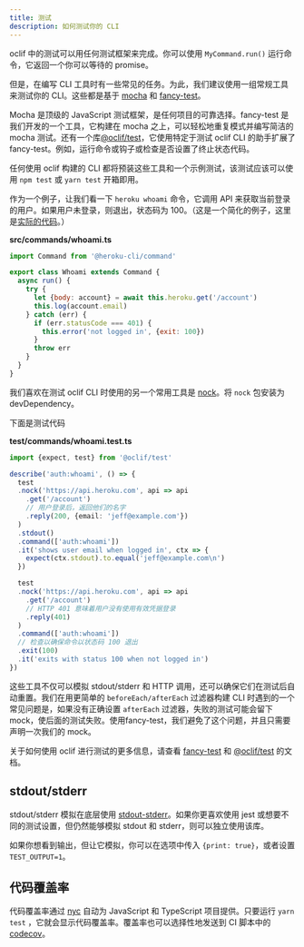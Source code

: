 ```yaml
---
title: 测试
description: 如何测试你的 CLI
---
```


oclif 中的测试可以用任何测试框架来完成。你可以使用 `MyCommand.run()` 运行命令，它返回一个你可以等待的 promise。

但是，在编写 CLI 工具时有一些常见的任务。为此，我们建议使用一组常规工具来测试你的 CLI。这些都是基于 [mocha](https://mochajs.org) 和 [fancy-test](https://github.com/jdxcode/fancy-test)。

Mocha 是顶级的 JavaScript 测试框架，是任何项目的可靠选择。fancy-test 是我们开发的一个工具，它构建在 mocha 之上，可以轻松地重复模式并编写简洁的 mocha 测试。还有一个库[@oclif/test](https://github.com/oclif/test)，它使用特定于测试 oclif CLI 的助手扩展了 fancy-test。例如，运行命令或钩子或检查是否设置了终止状态代码。

任何使用 oclif 构建的 CLI 都将预装这些工具和一个示例测试，该测试应该可以使用 `npm test` 或 `yarn test` 开箱即用。

作为一个例子，让我们看一下 `heroku whoami` 命令，它调用 API 来获取当前登录的用户。如果用户未登录，则退出，状态码为 100。（这是一个简化的例子，这里是[实际的代码](https://github.com/heroku/heroku-cli-plugin-auth)。）

**src/commands/whoami.ts**

```js
import Command from '@heroku-cli/command'

export class Whoami extends Command {
  async run() {
    try {
      let {body: account} = await this.heroku.get('/account')
      this.log(account.email)
    } catch (err) {
      if (err.statusCode === 401) {
        this.error('not logged in', {exit: 100})
      }
      throw err
    }
  }
}
```

我们喜欢在测试 oclif CLI 时使用的另一个常用工具是 [nock](https://github.com/node-nock/nock)。将 `nock` 包安装为 devDependency。

下面是测试代码

**test/commands/whoami.test.ts**

```typescript
import {expect, test} from '@oclif/test'

describe('auth:whoami', () => {
  test
  .nock('https://api.heroku.com', api => api
    .get('/account')
    // 用户登录后，返回他们的名字
    .reply(200, {email: 'jeff@example.com'})
  )
  .stdout()
  .command(['auth:whoami'])
  .it('shows user email when logged in', ctx => {
    expect(ctx.stdout).to.equal('jeff@example.com\n')
  })

  test
  .nock('https://api.heroku.com', api => api
    .get('/account')
    // HTTP 401 意味着用户没有使用有效凭据登录
    .reply(401)
  )
  .command(['auth:whoami'])
  // 检查以确保命令以状态码 100 退出
  .exit(100)
  .it('exits with status 100 when not logged in')
})
```

这些工具不仅可以模拟 stdout/stderr 和 HTTP 调用，还可以确保它们在测试后自动重置。我们在用更简单的 `beforeEach/afterEach` 过滤器构建 CLI 时遇到的一个常见问题是，如果没有正确设置 `afterEach` 过滤器，失败的测试可能会留下 mock，使后面的测试失败。使用fancy-test，我们避免了这个问题，并且只需要声明一次我们的 mock。

关于如何使用 oclif 进行测试的更多信息，请查看 [fancy-test](https://github.com/jdxcode/fancy-test) 和 [@oclif/test](https://github.com/oclif/test) 的文档。

## stdout/stderr

stdout/stderr 模拟在底层使用 [stdout-stderr](https://github.com/jdxcode/stdout-stderr)。如果你更喜欢使用 jest 或想要不同的测试设置，但仍然能够模拟 stdout 和 stderr，则可以独立使用该库。

如果你想看到输出，但让它模拟，你可以在选项中传入 `{print: true}`，或者设置 `TEST_OUTPUT=1`。

## 代码覆盖率

代码覆盖率通过 [nyc](https://npm.im/nyc) 自动为 JavaScript 和 TypeScript 项目提供。只要运行 `yarn test` ，它就会显示代码覆盖率。覆盖率也可以选择性地发送到 CI 脚本中的 [codecov](https://codecov.io)。
